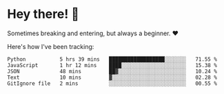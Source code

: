 # Hey there! 👋
Sometimes breaking and entering, but always a beginner. ❤️

Here's how I've been tracking:
<!--START_SECTION:waka-->

```text
Python           5 hrs 39 mins   ██████████████████░░░░░░░   71.55 %
JavaScript       1 hr 12 mins    ████░░░░░░░░░░░░░░░░░░░░░   15.38 %
JSON             48 mins         ██▓░░░░░░░░░░░░░░░░░░░░░░   10.24 %
Text             10 mins         ▓░░░░░░░░░░░░░░░░░░░░░░░░   02.28 %
GitIgnore file   2 mins          ░░░░░░░░░░░░░░░░░░░░░░░░░   00.55 %
```

<!--END_SECTION:waka-->
